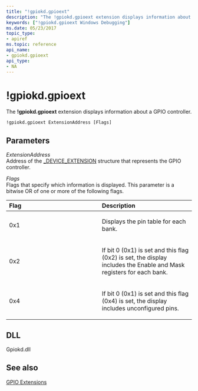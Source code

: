 ```yaml
---
title: "!gpiokd.gpioext"
description: "The !gpiokd.gpioext extension displays information about a GPIO controller."
keywords: ["!gpiokd.gpioext Windows Debugging"]
ms.date: 05/23/2017
topic_type:
- apiref
ms.topic: reference
api_name:
- gpiokd.gpioext
api_type:
- NA
---
```


# !gpiokd.gpioext


The **!gpiokd.gpioext** extension displays information about a GPIO controller.

```dbgcmd
!gpiokd.gpioext ExtensionAddress [Flags]
```

## Parameters


<span id="_______ExtensionAddress______"></span><span id="_______extensionaddress______"></span><span id="_______EXTENSIONADDRESS______"></span> *ExtensionAddress*   
Address of the [\_DEVICE\_EXTENSION](gpio-extensions.md#data-structures-used-by-the-gpio-commands) structure that represents the GPIO controller.

<span id="_______Flags______"></span><span id="_______flags______"></span><span id="_______FLAGS______"></span> *Flags*   
Flags that specify which information is displayed. This parameter is a bitwise OR of one or more of the following flags.

<table>
<colgroup>
<col width="50%" />
<col width="50%" />
</colgroup>
<thead>
<tr class="header">
<th align="left">Flag</th>
<th align="left">Description</th>
</tr>
</thead>
<tbody>
<tr class="odd">
<td align="left"><p><span id="0x1"></span><span id="0X1"></span>0x1</p></td>
<td align="left"><p>Displays the pin table for each bank.</p></td>
</tr>
<tr class="even">
<td align="left"><p><span id="0x2"></span><span id="0X2"></span>0x2</p></td>
<td align="left"><p>If bit 0 (0x1) is set and this flag (0x2) is set, the display includes the Enable and Mask registers for each bank.</p></td>
</tr>
<tr class="odd">
<td align="left"><p><span id="0x4"></span><span id="0X4"></span>0x4</p></td>
<td align="left"><p>If bit 0 (0x1) is set and this flag (0x4) is set, the display includes unconfigured pins.</p></td>
</tr>
</tbody>
</table>

 

## DLL


Gpiokd.dll

## See also


[GPIO Extensions](gpio-extensions.md)


